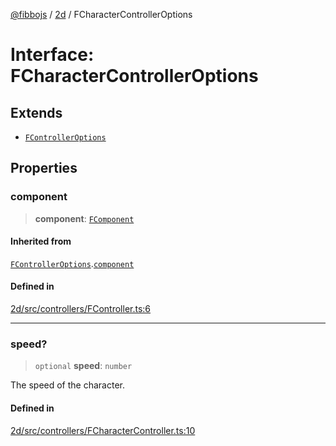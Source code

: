 [@fibbojs](/api/index) / [2d](/api/2d) / FCharacterControllerOptions

# Interface: FCharacterControllerOptions

## Extends

- [`FControllerOptions`](FControllerOptions.md)

## Properties

### component

> **component**: [`FComponent`](../classes/FComponent.md)

#### Inherited from

[`FControllerOptions`](FControllerOptions.md).[`component`](FControllerOptions.md#component)

#### Defined in

[2d/src/controllers/FController.ts:6](https://github.com/fibbojs/fibbo/blob/fe513db46f793b2520946de03583c9b4464b47bc/packages/2d/src/controllers/FController.ts#L6)

***

### speed?

> `optional` **speed**: `number`

The speed of the character.

#### Defined in

[2d/src/controllers/FCharacterController.ts:10](https://github.com/fibbojs/fibbo/blob/fe513db46f793b2520946de03583c9b4464b47bc/packages/2d/src/controllers/FCharacterController.ts#L10)
